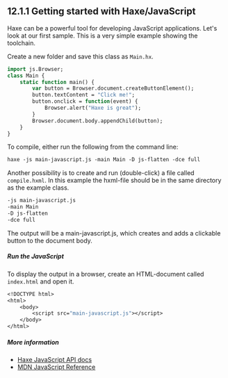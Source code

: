 ## 12.1.1 Getting started with Haxe/JavaScript

Haxe can be a powerful tool for developing JavaScript applications. Let's look at our first sample.
This is a very simple example showing the toolchain. 

Create a new folder and save this class as `Main.hx`.

```haxe
import js.Browser;
class Main {
    static function main() {
        var button = Browser.document.createButtonElement();
        button.textContent = "Click me!";
        button.onclick = function(event) {
            Browser.alert("Haxe is great");
        }
        Browser.document.body.appendChild(button);
    }
}
```

To compile, either run the following from the command line:

```haxe
haxe -js main-javascript.js -main Main -D js-flatten -dce full
```

Another possibility is to create and run (double-click) a file called `compile.hxml`. In this example the hxml-file should be in the same directory as the example class.

```haxe
-js main-javascript.js
-main Main
-D js-flatten
-dce full
```

The output will be a main-javascript.js, which creates and adds a clickable button to the document body.

##### Run the JavaScript

To display the output in a browser, create an HTML-document called `index.html` and open it.

```haxe
<!DOCTYPE html>
<html>
	<body>
		<script src="main-javascript.js"></script>
	</body>
</html>
```

##### More information

* [Haxe JavaScript API docs](http://api.haxe.org/js/)
* [MDN JavaScript Reference](https://developer.mozilla.org/en-US/docs/Web/JavaScript/Reference)
